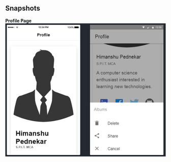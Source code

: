 ## Snapshots

**Profile Page**  
![profile](https://github.com/killerone/Ionic-MP/blob/Profile-Page/snapshots/ProfilePage.png)
